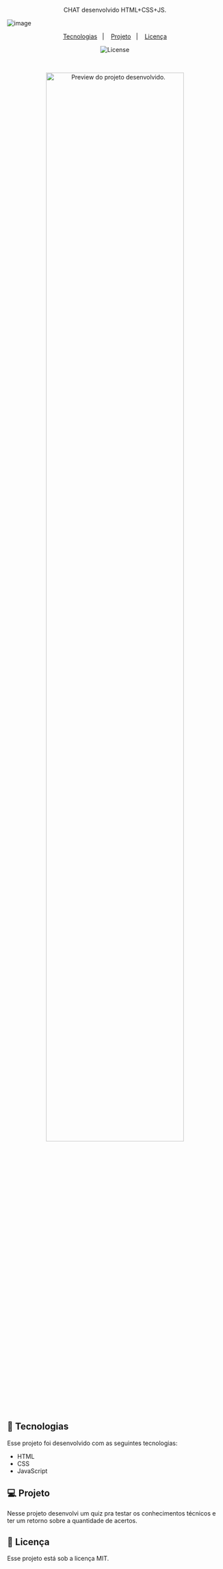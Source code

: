 <p align="center">
CHAT desenvolvido HTML+CSS+JS.
</p>

![image](https://github.com/a-paulaassuncao/chatSenac/assets/111024757/b57e9ad1-07ca-4450-8042-8e146bcf10de)

<p align="center">
  <a href="#-tecnologias">Tecnologias</a>&nbsp;&nbsp;&nbsp;|&nbsp;&nbsp;&nbsp;
  <a href="#-projeto">Projeto</a>&nbsp;&nbsp;&nbsp;|&nbsp;&nbsp;&nbsp;
  <a href="#memo-licença">Licença</a>
</p>

<p align="center">
  <img alt="License" src="https://img.shields.io/static/v1?label=license&message=MIT&color=49AA26&labelColor=000000">
</p>

<br>

<p align="center">
  <img alt="Preview do projeto desenvolvido." src="./assets/preview.png" width="80%">
</p>

## 🚀 Tecnologias

Esse projeto foi desenvolvido com as seguintes tecnologias:

- HTML
- CSS
- JavaScript


## 💻 Projeto

Nesse projeto desenvolvi um quiz pra testar os conhecimentos técnicos e ter um retorno sobre a quantidade de acertos.


## 📝 Licença

Esse projeto está sob a licença MIT.

